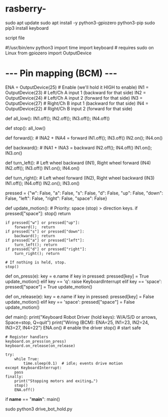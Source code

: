 # rasberry-

sudo apt update
sudo apt install -y python3-gpiozero python3-pip
sudo pip3 install keyboard


script file


#!/usr/bin/env python3
import time
import keyboard  # requires sudo on Linux
from gpiozero import OutputDevice

# --- Pin mapping (BCM) ---
ENA = OutputDevice(25)   # Enable (we'll hold it HIGH to enable)
IN1 = OutputDevice(23)   # Left/Ch A input 1  (backward for that side)
IN2 = OutputDevice(24)   # Left/Ch A input 2  (forward for that side)
IN3 = OutputDevice(27)   # Right/Ch B input 1 (backward for that side)
IN4 = OutputDevice(22)   # Right/Ch B input 2 (forward for that side)

def all_low():
    IN1.off(); IN2.off(); IN3.off(); IN4.off()

def stop():
    all_low()

def forward():
    # INA2 + INA4 = forward
    IN1.off(); IN3.off()
    IN2.on();  IN4.on()

def backward():
    # INA1 + INA3 = backward
    IN2.off(); IN4.off()
    IN1.on();  IN3.on()

def turn_left():
    # Left wheel backward (IN1), Right wheel forward (IN4)
    IN2.off(); IN3.off()
    IN1.on();  IN4.on()

def turn_right():
    # Left wheel forward (IN2), Right wheel backward (IN3)
    IN1.off(); IN4.off()
    IN2.on();  IN3.on()

pressed = {"w": False, "a": False, "s": False, "d": False,
           "up": False, "down": False, "left": False, "right": False, "space": False}

def update_motion():
    # Priority: space (stop) > direction keys.
    if pressed["space"]:
        stop()
        return

    if pressed["w"] or pressed["up"]:
        forward();  return
    if pressed["s"] or pressed["down"]:
        backward(); return
    if pressed["a"] or pressed["left"]:
        turn_left(); return
    if pressed["d"] or pressed["right"]:
        turn_right(); return

    # If nothing is held, stop.
    stop()

def on_press(e):
    key = e.name
    if key in pressed:
        pressed[key] = True
        update_motion()
    elif key == 'q':
        raise KeyboardInterrupt
    elif key == 'space':
        pressed["space"] = True
        update_motion()

def on_release(e):
    key = e.name
    if key in pressed:
        pressed[key] = False
        update_motion()
    elif key == 'space':
        pressed["space"] = False
        update_motion()

def main():
    print("Keyboard Robot Driver (hold keys): W/A/S/D or arrows, Space=stop, Q=quit")
    print("Wiring (BCM): ENA=25, IN1=23, IN2=24, IN3=27, IN4=22")
    ENA.on()        # enable the driver
    stop()          # start safe

    # Register handlers
    keyboard.on_press(on_press)
    keyboard.on_release(on_release)

    try:
        while True:
            time.sleep(0.1)  # idle; events drive motion
    except KeyboardInterrupt:
        pass
    finally:
        print("Stopping motors and exiting…")
        stop()
        ENA.off()

if __name__ == "__main__":
    main()





sudo python3 drive_bot_hold.py


